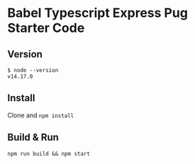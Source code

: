 # Babel Typescript Express Pug Starter Code

## Version

```
$ node --version
v14.17.0
```

## Install

Clone and `npm install`

## Build & Run

`npm run build && npm start`
